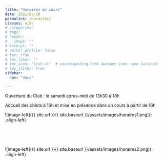 ```yaml
---
title: "Horaires de cours"
date: 2021-05-20
permalink: /horaires/
classes: wide
# categories: 
# tags: 
# header:
#   image: ""
# excerpt: ""
# author_profile: false
# toc: true
# toc_label: ""
# toc_icon: "list-ul"  # corresponding Font Awesome icon name (without fa prefix)
# toc_sticky: true
sidebar:
  nav: "docs"

---
```


<div class="notice" markdown="1">

Ouverture du Club : le samedi après-midi de 13h30 à 18h

</div>

Accueil des chiots à 16h et mise en présence dans un cours à partir de 16h

![image-left]({{ site.url }}{{ site.baseurl }}/assets/images/horaires1.png){: .align-left}  
  
<br>
  
<br>
  
<br>

![image-left]({{ site.url }}{{ site.baseurl }}/assets/images/horaires2.png){: .align-left} 


